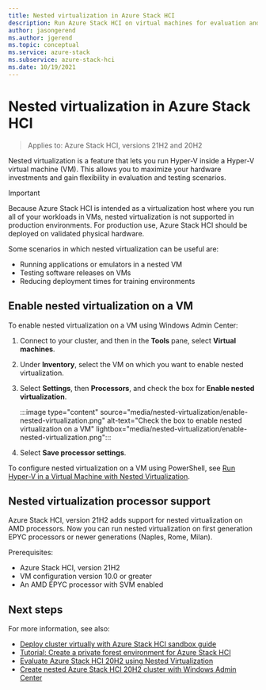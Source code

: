 ```yaml
---
title: Nested virtualization in Azure Stack HCI
description: Run Azure Stack HCI on virtual machines for evaluation and testing.
author: jasongerend
ms.author: jgerend
ms.topic: conceptual
ms.service: azure-stack
ms.subservice: azure-stack-hci
ms.date: 10/19/2021
---
```


# Nested virtualization in Azure Stack HCI

> Applies to: Azure Stack HCI, versions 21H2 and 20H2

Nested virtualization is a feature that lets you run Hyper-V inside a Hyper-V virtual machine (VM). This allows you to maximize your hardware investments and gain flexibility in evaluation and testing scenarios.

   > [!IMPORTANT]
   > Because Azure Stack HCI is intended as a virtualization host where you run all of your workloads in VMs, nested virtualization is not supported in production environments. For production use, Azure Stack HCI should be deployed on validated physical hardware.

Some scenarios in which nested virtualization can be useful are:

- Running applications or emulators in a nested VM
- Testing software releases on VMs
- Reducing deployment times for training environments

## Enable nested virtualization on a VM

To enable nested virtualization on a VM using Windows Admin Center:

1. Connect to your cluster, and then in the **Tools** pane, select **Virtual machines**.
2. Under **Inventory**, select the VM on which you want to enable nested virtualization.
3. Select **Settings**, then **Processors**, and check the box for **Enable nested virtualization**.

   :::image type="content" source="media/nested-virtualization/enable-nested-virtualization.png" alt-text="Check the box to enable nested virtualization on a VM" lightbox="media/nested-virtualization/enable-nested-virtualization.png":::

4. Select **Save processor settings**.

To configure nested virtualization on a VM using PowerShell, see [Run Hyper-V in a Virtual Machine with Nested Virtualization](/virtualization/hyper-v-on-windows/user-guide/nested-virtualization).

## Nested virtualization processor support

Azure Stack HCI, version 21H2 adds support for nested virtualization on AMD processors. Now you can run nested virtualization on first generation EPYC processors or newer generations (Naples, Rome, Milan).
 
Prerequisites:

- Azure Stack HCI, version 21H2
- VM configuration version 10.0 or greater
- An AMD EPYC processor with SVM enabled

## Next steps

For more information, see also:

- [Deploy cluster virtually with Azure Stack HCI sandbox guide](https://github.com/microsoft/AzStackHCISandbox/blob/main/README.md)
- [Tutorial: Create a private forest environment for Azure Stack HCI](../deploy/tutorial-private-forest.md)
- [Evaluate Azure Stack HCI 20H2 using Nested Virtualization](https://github.com/Azure/AzureStackHCI-EvalGuide/blob/main/archive/README.md)
- [Create nested Azure Stack HCI 20H2 cluster with Windows Admin Center](https://github.com/Azure/AzureStackHCI-EvalGuide/blob/main/archive/steps/4_AzSHCICluster.md)
